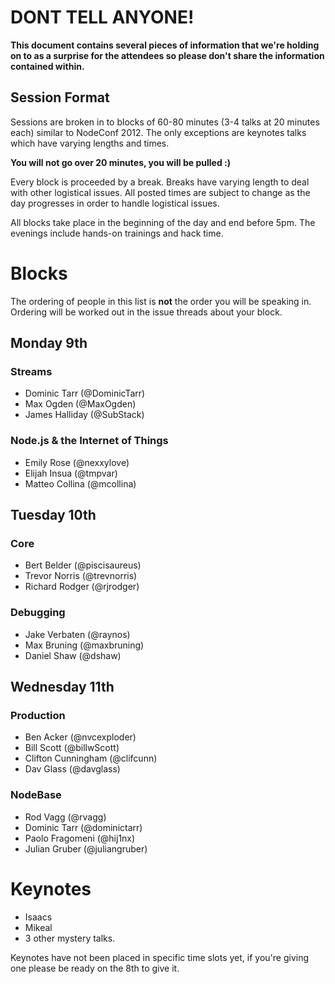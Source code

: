 # DONT TELL ANYONE!

**This document contains several pieces of information that we're holding on to as a surprise for the attendees so please don't share the information contained within.**

## Session Format

Sessions are broken in to blocks of 60-80 minutes (3-4 talks at 20 minutes each) similar to NodeConf 2012. The only exceptions are keynotes talks which have varying lengths and times.

**You will not go over 20 minutes,  you will be pulled :)**

Every block is proceeded by a break. Breaks have varying length to deal with other logistical issues. All posted times are subject to change as the day progresses in order to handle logistical issues.

All blocks take place in the beginning of the day and end before 5pm. The evenings include hands-on trainings and hack time.

# Blocks

The ordering of people in this list is **not** the order you will be speaking in. Ordering will be worked out in the issue threads about your block.

## Monday 9th

### Streams
- Dominic Tarr (@DominicTarr)
- Max Ogden (@MaxOgden)
- James Halliday (@SubStack)

### Node.js & the Internet of Things
- Emily Rose (@nexxylove)
- Elijah Insua (@tmpvar)
- Matteo Collina (@mcollina)

## Tuesday 10th 

### Core
- Bert Belder (@piscisaureus)
- Trevor Norris (@trevnorris)
- Richard Rodger (@rjrodger)

### Debugging
- Jake Verbaten (@raynos)
- Max Bruning (@maxbruning)
- Daniel Shaw (@dshaw)

## Wednesday 11th 

### Production 
- Ben Acker (@nvcexploder)
- Bill Scott (@billwScott) 
- Clifton Cunningham (@clifcunn) 
- Dav Glass (@davglass)

### NodeBase
- Rod Vagg (@rvagg)
- Dominic Tarr (@dominictarr)
- Paolo Fragomeni (@hij1nx)
- Julian Gruber (@juliangruber)

# Keynotes
- Isaacs
- Mikeal 
- 3 other mystery talks.

Keynotes have not been placed in specific time slots yet, if you're giving one please be ready on the 8th to give it.
